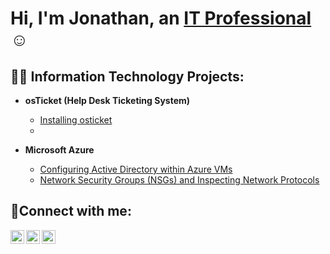 <h1>Hi, I'm Jonathan, an <a href="https://linkedin.com/in/Josh">IT Professional</a>☺</h1>

<h2>👨‍💻 Information Technology Projects:</h2>

- <b>osTicket (Help Desk Ticketing System)</b>
  
  - [Installing osticket](https://github.com/JWCISLO85/osticket-prereqs)
  - 
- <b>Microsoft Azure</b>
  - [Configuring Active Directory within Azure VMs](https://github.com/JWCISLO85/Active-Directory)
  - [Network Security Groups (NSGs) and Inspecting Network Protocols](https://github.com/JWCISLO85/Inspecting-Network-Traffic-)

<h2>🤳Connect with me:</h2>

[<img align="left" alt="Josh | Twitter" width="22px" src="https://cdn.jsdelivr.net/npm/simple-icons@v3/icons/twitter.svg" />][twitter]
[<img align="left" alt="Josh | LinkedIn" width="22px" src="https://cdn.jsdelivr.net/npm/simple-icons@v3/icons/linkedin.svg" />][linkedin]
[<img align="left" alt="Josh | Instagram" width="22px" src="https://cdn.jsdelivr.net/npm/simple-icons@v3/icons/instagram.svg" />][instagram]

[twitter]: https://twitter.com/Josh
[instagram]: https://www.instagram.com/Josh
[linkedin]: https://linkedin.com/in/Josh
